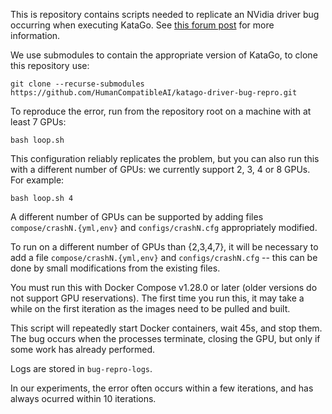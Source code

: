 This is repository contains scripts needed to replicate an NVidia driver bug occurring when executing KataGo. See [this forum post](https://forums.developer.nvidia.com/t/kernel-oops-null-pointer-dereference-when-closing-cuda-application-katago/211270/3) for more information.

We use submodules to contain the appropriate version of KataGo, to clone this repository use:
```
git clone --recurse-submodules https://github.com/HumanCompatibleAI/katago-driver-bug-repro.git
```

To reproduce the error, run from the repository root on a machine with at least 7 GPUs:
```
bash loop.sh
```

This configuration reliably replicates the problem, but you can also run this with a different number of GPUs: we currently support 2, 3, 4 or 8 GPUs. For example: 

```
bash loop.sh 4
```

A different number of GPUs can be supported by adding files `compose/crashN.{yml,env}` and `configs/crashN.cfg` appropriately modified.

To run on a different number of GPUs than {2,3,4,7}, it will be necessary to add a file `compose/crashN.{yml,env}` and `configs/crashN.cfg` -- this can be done by small modifications from the existing files.

You must run this with Docker Compose v1.28.0 or later (older versions do not support GPU reservations). The first time you run this, it may take a while on the first iteration as the images need to be pulled and built.

This script will repeatedly start Docker containers, wait 45s, and stop them. The bug occurs when the processes terminate, closing the GPU, but only if some work has already performed.

Logs are stored in `bug-repro-logs`.

In our experiments, the error often occurs within a few iterations, and has always ocurred within 10 iterations.
